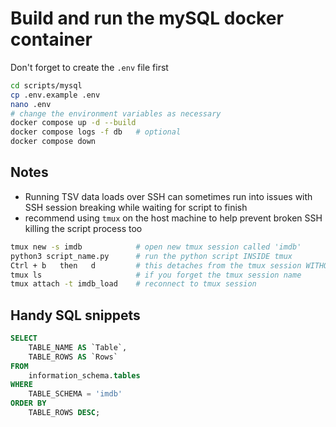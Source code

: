 # Build and run the mySQL docker container

Don't forget to create the `.env` file first
```sh
cd scripts/mysql
cp .env.example .env
nano .env
# change the environment variables as necessary
docker compose up -d --build
docker compose logs -f db   # optional
docker compose down 
```

## Notes

* Running TSV data loads over SSH can sometimes run into issues with SSH session breaking while waiting for script to finish
* recommend using `tmux` on the host machine to help prevent broken SSH killing the script process too

```sh
tmux new -s imdb            # open new tmux session called 'imdb'
python3 script_name.py      # run the python script INSIDE tmux
Ctrl + b   then   d         # this detaches from the tmux session WITHOUT killing it
tmux ls                     # if you forget the tmux session name
tmux attach -t imdb_load    # reconnect to tmux session
```



## Handy SQL snippets

```SQL
SELECT
    TABLE_NAME AS `Table`,
    TABLE_ROWS AS `Rows`
FROM
    information_schema.tables
WHERE
    TABLE_SCHEMA = 'imdb'
ORDER BY
    TABLE_ROWS DESC;
```
